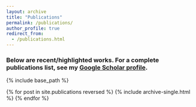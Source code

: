 ```yaml
---
layout: archive
title: "Publications"
permalink: /publications/
author_profile: true
redirect_from: 
  - /publications.html
---
```


### Below are recent/highlighted works. For a complete publications list, see my [Google Scholar profile](https://scholar.google.com/citations?user=2VgJ4loAAAAJ&hl=en).


{% include base_path %}

{% for post in site.publications reversed %}
  {% include archive-single.html %}
{% endfor %}
